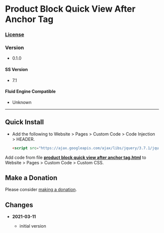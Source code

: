 # Product Block Quick View After Anchor Tag

### [License][99]

### Version

  * 0.1.0

#### SS Version

  * 7.1

#### Fluid Engine Compatible

  * Unknown

---

## Quick Install

* Add the following to Website > Pages > Custom Code > Code Injection >
  HEADER.
  
  ```html
  <script src="https://ajax.googleapis.com/ajax/libs/jquery/3.7.1/jquery.min.js"></script>
  ```
  
Add code from file
**[product block quick view after anchor tag.html](product%20block%20quick%20view%20after%20anchor%20tag.html#L1)**
to Website > Pages > Custom Code > Custom CSS.

## Make a Donation

Please consider
[making a donation](https://github.com/tomsWebConsulting/twcsl#make-a-donation).

## Changes

<!-- * **2022-04-13**

  * fix for visual issues with some gallery block designs
  * bumped version to 0.5.2
  -->
* **2021-03-11**

  * initial version

[99]: https://github.com/tomsWebConsulting/twcsl/blob/main/LICENSE.txt#L1
